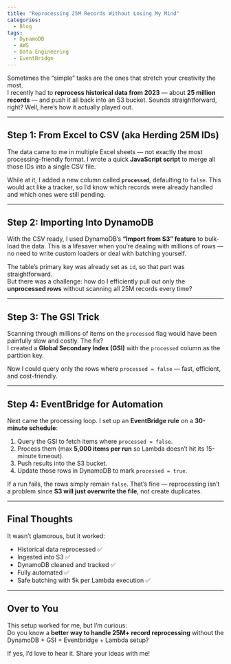 ```yaml
---
title: "Reprocessing 25M Records Without Losing My Mind"
categories:
  - Blog
tags:
  - DynamoDB
  - AWS
  - Data Engineering
  - EventBridge
---
```


Sometimes the “simple” tasks are the ones that stretch your creativity the most.  
I recently had to **reprocess historical data from 2023** — about **25 million records** — and push it all back into an S3 bucket. Sounds straightforward, right? Well, here’s how it actually played out.

---

## Step 1: From Excel to CSV (aka Herding 25M IDs)

The data came to me in multiple Excel sheets — not exactly the most processing-friendly format. I wrote a quick **JavaScript script** to merge all those IDs into a single CSV file.

While at it, I added a new column called **`processed`**, defaulting to `false`. This would act like a tracker, so I’d know which records were already handled and which ones were still pending.

---

## Step 2: Importing Into DynamoDB

With the CSV ready, I used DynamoDB’s **“Import from S3” feature** to bulk-load the data. This is a lifesaver when you’re dealing with millions of rows — no need to write custom loaders or deal with batching yourself.

The table’s primary key was already set as `id`, so that part was straightforward.  
But there was a challenge: how do I efficiently pull out only the **unprocessed rows** without scanning all 25M records every time?

---

## Step 3: The GSI Trick

Scanning through millions of items on the `processed` flag would have been painfully slow and costly. The fix?  
I created a **Global Secondary Index (GSI)** with the `processed` column as the partition key.

Now I could query only the rows where `processed = false` — fast, efficient, and cost-friendly.

---

## Step 4: EventBridge for Automation

Next came the processing loop. I set up an **EventBridge rule** on a **30-minute schedule**:

1. Query the GSI to fetch items where `processed = false`.  
2. Process them (max **5,000 items per run** so Lambda doesn’t hit its 15-minute timeout).  
3. Push results into the S3 bucket.  
4. Update those rows in DynamoDB to mark `processed = true`.  

If a run fails, the rows simply remain `false`. That’s fine — reprocessing isn’t a problem since **S3 will just overwrite the file**, not create duplicates.

---

## Final Thoughts

It wasn’t glamorous, but it worked:  
- Historical data reprocessed ✅  
- Ingested into S3 ✅  
- DynamoDB cleaned and tracked ✅  
- Fully automated ✅  
- Safe batching with 5k per Lambda execution ✅  

---

## Over to You

This setup worked for me, but I’m curious:  
Do you know a **better way to handle 25M+ record reprocessing** without the DynamoDB + GSI + Eventbridge + Lambda setup? 

If yes, I’d love to hear it. Share your ideas with me!